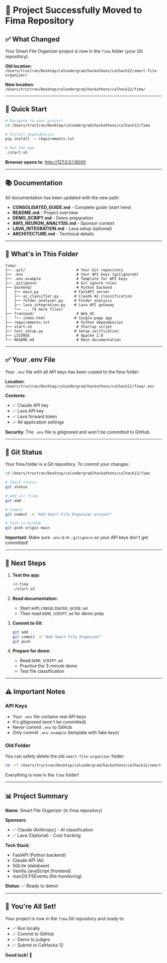 # 🎉 Project Successfully Moved to Fima Repository

## ✅ What Changed

Your Smart File Organizer project is now in the `fima` folder (your Git repository).

**Old location**: `/Users/tructran/Desktop/calundergrad/hackathons/calhack12/smart-file-organizer/`

**New location**: `/Users/tructran/Desktop/calundergrad/hackathons/calhack12/fima/`

---

## 🚀 Quick Start

```bash
# Navigate to your project
cd /Users/tructran/Desktop/calundergrad/hackathons/calhack12/fima

# Install dependencies
pip install -r requirements.txt

# Run the app
./start.sh
```

**Browser opens to**: http://127.0.0.1:8000

---

## 📚 Documentation

All documentation has been updated with the new path:

- **CONSOLIDATED_GUIDE.md** - Complete guide (start here)
- **README.md** - Project overview
- **DEMO_SCRIPT.md** - Demo preparation
- **AWS_NEURON_ANALYSIS.md** - Sponsor context
- **LAVA_INTEGRATION.md** - Lava setup (optional)
- **ARCHITECTURE.md** - Technical details

---

## 📁 What's in This Folder

```
fima/
├── .git/                       # Your Git repository
├── .env                        # Your API keys (gitignored)
├── .env.example                # Template for API keys
├── .gitignore                  # Git ignore rules
├── backend/                    # Python backend
│   ├── main.py                # FastAPI server
│   ├── ai_classifier.py       # Claude AI classification
│   ├── folder_analyzer.py     # Folder analysis
│   ├── lava_integration.py    # Lava API gateway
│   └── ... (9 more files)
├── frontend/                   # Web UI
│   └── index.html             # Single-page app
├── requirements.txt            # Python dependencies
├── start.sh                    # Startup script
├── test_setup.py              # Setup verification
├── LICENSE                     # Apache 2.0
└── README.md                   # Main documentation
```

---

## ✅ Your .env File

Your `.env` file with all API keys has been copied to the fima folder:

**Location**: `/Users/tructran/Desktop/calundergrad/hackathons/calhack12/fima/.env`

**Contents**:
- ✅ Claude API key
- ✅ Lava API key
- ✅ Lava forward token
- ✅ All application settings

**Security**: The `.env` file is gitignored and won't be committed to GitHub.

---

## 🔄 Git Status

Your fima folder is a Git repository. To commit your changes:

```bash
cd /Users/tructran/Desktop/calundergrad/hackathons/calhack12/fima

# Check status
git status

# Add all files
git add .

# Commit
git commit -m "Add Smart File Organizer project"

# Push to GitHub
git push origin main
```

**Important**: Make sure `.env` is in `.gitignore` so your API keys don't get committed!

---

## 🎯 Next Steps

1. **Test the app**:
   ```bash
   cd fima
   ./start.sh
   ```

2. **Read documentation**:
   - Start with `CONSOLIDATED_GUIDE.md`
   - Then read `DEMO_SCRIPT.md` for demo prep

3. **Commit to Git**:
   ```bash
   git add .
   git commit -m "Add Smart File Organizer"
   git push
   ```

4. **Prepare for demo**:
   - Read `DEMO_SCRIPT.md`
   - Practice the 3-minute demo
   - Test file classification

---

## ⚠️ Important Notes

### API Keys
- Your `.env` file contains real API keys
- It's gitignored (won't be committed)
- Never commit `.env` to GitHub
- Only commit `.env.example` (template with fake keys)

### Old Folder
You can safely delete the old `smart-file-organizer` folder:
```bash
rm -rf /Users/tructran/Desktop/calundergrad/hackathons/calhack12/smart-file-organizer
```

Everything is now in the `fima` folder!

---

## 📊 Project Summary

**Name**: Smart File Organizer (in fima repository)

**Sponsors**:
- ✅ Claude (Anthropic) - AI classification
- ✅ Lava (Optional) - Cost tracking

**Tech Stack**:
- FastAPI (Python backend)
- Claude API (AI)
- SQLite (database)
- Vanilla JavaScript (frontend)
- macOS FSEvents (file monitoring)

**Status**: ✅ Ready to demo!

---

## 🎉 You're All Set!

Your project is now in the `fima` Git repository and ready to:
- ✅ Run locally
- ✅ Commit to GitHub
- ✅ Demo to judges
- ✅ Submit to CalHacks 12

**Good luck!** 🚀

